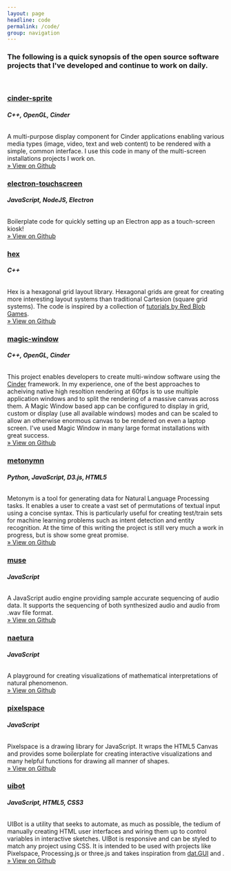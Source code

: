 ```yaml
---
layout: page
headline: code
permalink: /code/
group: navigation
---
```


### The following is a quick synopsis of the open source software projects that I've developed and continue to work on daily.
<br/>

### [cinder-sprite][cinder-sprite]
###### __C++, OpenGL, Cinder__
A multi-purpose display component for Cinder applications enabling various media types (image, video, text and web content) to be rendered with a simple, common interface. I use this code in many of the multi-screen installations projects I work on.<br/>[» View on Github][cinder-sprite]

### [electron-touchscreen][electron-touchscreen]
###### __JavaScript, NodeJS, Electron__
Boilerplate code for quickly setting up an Electron app as a touch-screen kiosk!<br/>[» View on Github][electron-touchscreen]

### [hex](https://github.com/jeremyfromearth/hex)
###### __C++__
Hex is a hexagonal grid layout library. Hexagonal grids are great for creating more interesting layout systems than traditional Cartesion (square grid systems). The code is inspired by a collection of [tutorials by Red Blob Games](https://www.redblobgames.com/grids/hexagons/).<br/>[» View on Github][hex]

### [magic-window](https://github.com/jeremyfromearth/magic-window)
###### __C++, OpenGL, Cinder__
This project enables developers to create multi-window software using the [Cinder][cinder] framework. In my experience, one of the best approaches to acheiving native high resoltion rendering at 60fps is to use multiple application windows and to split the rendering of a massive canvas across them. A Magic Window based app can be configured to display in grid, custom or display (use all available windows) modes and can be scaled to allow an otherwise enormous canvas to be rendered on even a laptop screen. I've used Magic Window in many large format installations with great success.<br/>[» View on Github][magic-window]

### [metonymn](https://github.com/jeremyfromearth/metonym)
###### __Python, JavaScript, D3.js, HTML5__ 
Metonym is a tool for generating data for Natural Language Processing tasks. It enables a user to create a vast set of permutations of textual input using a concise syntax. This is particularly useful for creating test/train sets for machine learning problems such as intent detection and entity recognition. At the time of this writing the project is still very much a work in progress, but is show some great promise.
<br/>[» View on Github][metonym]

### [muse](https://github.com/jeremyfromearth/muse)
###### __JavaScript__
A JavaScript audio engine providing sample accurate sequencing of audio data. It supports the sequencing of both synthesized audio and audio from .wav file format.<br/>[» View on Github][muse]

### [naetura](https://github.com/jeremyfromearth/naetura)
###### __JavaScript__
A playground for creating visualizations of mathematical interpretations of natural phenomenon.
<br/>[» View on Github][naetura]

### [pixelspace](https://github.com/jeremyfromearth/pixelspace)
###### __JavaScript__
Pixelspace is a drawing library for JavaScript. It wraps the HTML5 Canvas and provides some boilerplate for creating interactive visualizations and many helpful functions for drawing all manner of shapes.<br/>[» View on Github][pixelspace]

### [uibot](https://github.com/jeremyfromearth/uibot)
###### __JavaScript, HTML5, CSS3__
UIBot is a utility that seeks to automate, as much as possible, the tedium of manually creating HTML user interfaces and wiring them up to control variables in interactive sketches. UIBot is responsive and can be styled to match any project using CSS. It is intended to be used with projects like Pixelspace, Processing.js or three.js and takes inspiration from [dat.GUI](https://github.com/dataarts/dat.gui) and .<br/>[» View on Github][uibot]


[cinder]: https://libcinder.org
[cinder-sprite]: https://github.com/jeremyfromearth/cinder-sprite
[electron-touchscreen]: https://github.com/jeremyfromearth/electron-touchscreen
[hex]: https://github.com/jeremyfromearth/hex
[magic-window]: https://github.com/jeremyfromearth/magic-window
[cinder]: https://github.com/jeremyfromearth/cinder
[metonym]: https://github.com/jeremyfromearth/metonym
[muse]: https://github.com/jeremyfromearth/muse
[naetura]: https://github.com/jeremyfromearth/naetura
[pixelspace]: https://github.com/jeremyfromearth/pixelspace
[uibot]: https://github.com/jeremyfromearth/uibot
